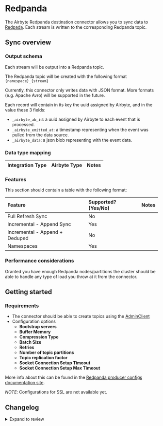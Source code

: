 # Redpanda

The Airbyte Redpanda destination connector allows you to sync data to [Redpada](https://redpanda.com/). Each stream is written to the corresponding Redpanda topic.

## Sync overview

### Output schema

Each stream will be output into a Redpanda topic.

The Redpanda topic will be created with the following format `{namespace}_{stream}`

Currently, this connector only writes data with JSON format. More formats \(e.g. Apache Avro\) will be supported in the future.

Each record will contain in its key the uuid assigned by Airbyte, and in the value these 3 fields:

- `_airbyte_ab_id`: a uuid assigned by Airbyte to each event that is processed.
- `_airbyte_emitted_at`: a timestamp representing when the event was pulled from the data source.
- `_airbyte_data`: a json blob representing with the event data.

### Data type mapping

| Integration Type | Airbyte Type | Notes |
| :--------------- | :----------- | :---- |

### Features

This section should contain a table with the following format:

| Feature                        | Supported?\(Yes/No\) | Notes |
| :----------------------------- | :------------------- | :---- |
| Full Refresh Sync              | No                   |       |
| Incremental - Append Sync      | Yes                  |       |
| Incremental - Append + Deduped | No                   |       |
| Namespaces                     | Yes                  |       |

### Performance considerations

Granted you have enough Redpanda nodes/partitions the cluster should be able to handle any type of load you throw at it from the connector.

## Getting started

### Requirements

- The connector should be able to create topics using the [AdminClient](https://docs.confluent.io/platform/current/installation/configuration/admin-configs.html)
- Configuration options
  - **Bootstrap servers**
  - **Buffer Memory**
  - **Compression Type**
  - **Batch Size**
  - **Retries**
  - **Number of topic partitions**
  - **Topic replication factor**
  - **Socket Connection Setup Timeout**
  - **Socket Connection Setup Max Timeout**

More info about this can be found in the [Redpanda producer configs documentation site](https://docs.confluent.io/platform/current/installation/configuration/producer-configs.html).

_NOTE_: Configurations for SSL are not available yet.

## Changelog
<details>
  <summary>Expand to review</summary>
| Version | Date       | Pull Request                                             | Subject        |
| :------ | :--------- | :------------------------------------------------------- | :------------- |
| 0.1.0   | 2022-08-05 | [18884](https://github.com/airbytehq/airbyte/pull/18884) | Initial commit |
</details>